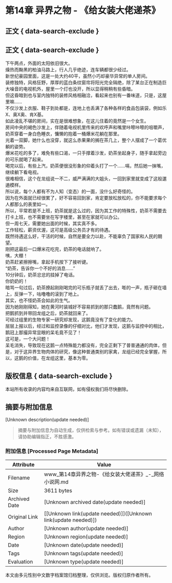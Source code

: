 # 第14章 异界之物 - 《给女装大佬递茶》

## 正文 { data-search-exclude }


## 正文 { data-search-exclude }

下午两点，外面的太阳依旧很大。  
燥热而黝黑的柏油马路上，行人几乎绝迹，连车辆都很少经过。  
新世纪豪园里面，这是一处大约40平，虽然小巧却豪华异常的单人房间。  
装修独特，风格狂野，厚厚的蓝白条纹窗帘将阳光完全隔绝，除了某台正在制造巨大噪音的电视机外，屋里一个灯也没开，所以显得稍稍有些昏暗。  
但这昏暗到也与室内独特的装修风格相融洽，看起来也别有一番味道，只是，这屋里嘛……  
不仅沙发上衣服、鞋子到处都是，连地上也丢满了各种各样的食品包装袋，例如乐X、奥X奥、肯X基。  
如此凌乱不堪的房间，实在是很难想象，在这儿住着的竟然是一个女生。  
房间中央的褐色沙发上，伴随着电视机里传来的欢呼声和嘴里咔嚓咔嚓的咀嚼声，奶茶穿着一身白色睡衣，慵懒的抱着一桶爆米花躺在那里。  
光着一双脚，她什么也没穿，就这么赤果果的搁在茶几上，整个人摆成了一个葛优躺的姿势。  
爆米花吃的多了，难免有些口渴，一只手撑着沙发，奶茶坐起身子，随手拿起旁边的可乐就喝了起来。  
喝完以后，有些上汽，奶茶便很没形象的仰着头打了一个……嗝，然后她一抹嘴，继续躺下看电视。  
很难相信，这个在龙组说一不二，威严满满的大姐头，一回到家里就变成了这般邋遢模样。  
所以说，每个人都有不为人知（变态）的一面，没什么好奇怪的。  
因为在外面就已经很累了，好不容易回到家，肯定要放松放松的，你不能要求每个人都那么的表里如一。  
所以，平常若是不上班，奶茶就是这么过的，因为其工作的特殊性，奶茶不需要去打卡上班，也不需要坐在写字楼里，甚至在家就可以办公。  
但一周七天，需要她出面的时候，其实真不多。  
工作轻松，薪资优渥，这可是高级公务员才有的待遇。  
既然待遇这么好，干活的时候，自然是要全力以赴，不能辜负了国家和人民的期望。  
刚把这最后一口爆米花吃完，奶茶的电话就响了。  
咦，大棚！  
奶茶赶紧擦擦嘴，拿起手机按下了接听键。  
“奶茶，告诉你一个不好的消息……”  
10分钟后，奶茶忿忿的挂掉了电话。  
你奶奶的！  
暗骂一句过后，奶茶撩起刚刚喝完的可乐瓶子就丢了出去，嘭的一声，瓶子砸在墙上，反弹一下，咕噜噜的滚到了地上。  
其实，也不怪奶茶会如此的生气。  
因为她刚刚得知，她在黄河时装城好不容易抓到的那只蠢鹅，竟然有问题。  
把鹅抓到并带回龙组之后，奶茶就回来了。  
可经过组里的生物专家一研究却发现，这鹅竟没有了变化的能力。  
层层上报以后，经过和监控录像的仔细对比，他们才发现，这鹅与监控中的相比，鹅冠上那撮异常显眼的呆毛竟不见了！  
这可是，一个大问题！  
呆毛消失，导致现在这鹅一点特殊能力都没有，完全正剩下了普普通通的肉体，但是，对于这异界生物肉体的研究，像这种普通类别的家禽，龙组已经完全掌握，所以，这鹅的价值，在龙组这里，基本为零。

## 版权信息 { data-search-exclude }

本站所有收录的内容均来自互联网，如有侵权我们将尽快删除。
<!-- tcd_original_link http://www.wlsz.net/13/13680/308312.html -->


## 摘要与附加信息

<!-- tcd_abstract -->
[Unknown description(update needed)]
<!-- tcd_abstract_end -->

> 摘要与附加信息为自动生成，仅供检索与参考。如有错误或遗漏（未知），请协助编辑指正，不胜感激。

### 附加信息 [Processed Page Metadata]

| Attribute       | Value                                  |
|-----------------|----------------------------------------|
| Filename        | www_第14章异界之物-《给女装大佬递茶》_-_网络小说网.md                             |
| Size            | 3611 bytes                           |
| Archived Date   | [Unknown archived date(update needed)]                             |
| Original Link   | [[Unknown link(update needed)]]([Unknown link(update needed)])                       |
| Author          | [Unknown author(update needed)]                               |
| Region          | [Unknown region(update needed)]                               |
| Date            | [Unknown date(update needed)]                                 |
| Tags            | [Unknown tags(update needed)]                                 |
| Evaluation            | [Unknown type(update needed)]                                 |
<!-- tcd_table_end -->

本文由多元性别中文数字档案馆归档整理，仅供浏览。版权归原作者所有。
